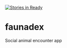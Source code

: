 [![Stories in Ready](https://badge.waffle.io/FarcicalPopsicle/faunadex.png?label=ready&title=Ready)](https://waffle.io/FarcicalPopsicle/faunadex)
# faunadex
Social animal encounter app
